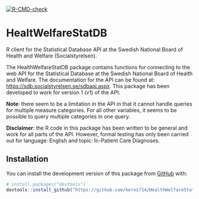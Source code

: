 <!-- badges: start -->
[![R-CMD-check](https://github.com/kerni714/InpatientDiagnosisSdb/actions/workflows/R-CMD-check.yaml/badge.svg)](https://github.com/kerni714/InpatientDiagnosisSdb/actions/workflows/R-CMD-check.yaml)
<!-- badges: end -->

# HealtWelfareStatDB
R client for the Statistical Database API at the Swedish National Board of 
Health and Welfare (Socialstyrelsen).

The HealthWelfareStatDB package contains functions for connecting to the web API 
for the Statistical Database at the Swedish National Board of Health and Welfare. 
The documentation for the API can be found at: 
https://sdb.socialstyrelsen.se/sdbapi.aspx. This package has been developed 
to work for version 1 (v1) of the API.

**Note**: there seem to be a limitation in the API in that it cannot handle
queries for multiple measure categories. For all other variables, it seems to
be possible to query multiple categories in one query.

**Disclaimer**: the R code in this package has been written to be general and work
for all parts of the API. However, formal testing has only been carried out for
language: English and topic: In-Patient Care Diagnoses. 

## Installation

You can install the development version of this package from
[GitHub](https://github.com/) with:

``` r
# install.packages("devtools")
devtools::install_github("https://github.com/kerni714/HealthWelfareStatDB")
```
